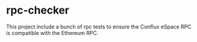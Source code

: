 # rpc-checker

This project include a bunch of rpc tests to ensure the Conflux eSpace RPC is compatible with the Ethereum RPC.